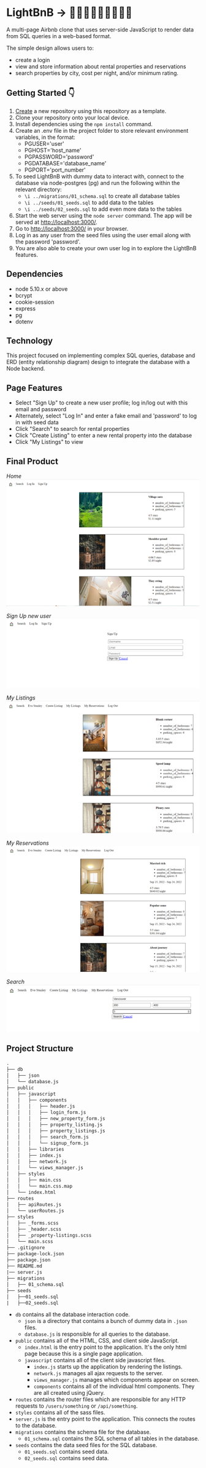 # LightBnB &rarr; 🏰❔⛺❔🏩❔🏡❔🌃

A multi-page Airbnb clone that uses server-side JavaScript to render data from SQL queries in a web-based format. 

The simple design allows users to:
- create a login
- view and store information about rental properties and reservations
- search properties by city, cost per night, and/or minimum rating.

## Getting Started 👇

1. [Create](https://docs.github.com/en/repositories/creating-and-managing-repositories/creating-a-repository-from-a-template) a new repository using this repository as a template.
2. Clone your repository onto your local device.
3. Install dependencies using the `npm install` command.
4. Create an .env file in the project folder to store relevant environment variables, in the format:
    - PGUSER='user'
    - PGHOST='host_name'
    - PGPASSWORD='password'
    - PGDATABASE='database_name' 
    - PGPORT='port_number'
5. To seed LightBnB with dummy data to interact with, connect to the database via node-postgres (pg) and run the following within the relevant directory:
    - `\i ../migrations/01_schema.sql` to create all database tables
    - `\i ../seeds/01_seeds.sql` to add data to the tables
    - `\i ../seeds/02_seeds.sql` to add even more data to the tables
6. Start the web server using the `node server` command. The app will be served at <http://localhost:3000/>.
7. Go to <http://localhost:3000/> in your browser.
8. Log in as any user from the seed files using the user email along with the password 'password'.
9. You are also able to create your own user log in to explore the LightBnB features.

## Dependencies

- node 5.10.x or above
- bcrypt
- cookie-session
- express
- pg
- dotenv

## Technology
 
This project focused on implementing complex SQL queries, database and ERD (entity relationship diagram) design to integrate the database with a Node backend.

## Page Features

- Select "Sign Up" to create a new user profile; log in/log out with this email and password
- Alternately, select "Log In" and enter a fake email and 'password' to log in with seed data
- Click "Search" to search for rental properties
- Click "Create Listing" to enter a new rental property into the database
- Click "My Listings" to view

## Final Product

*Home*
![Home page - not logged in](https://github.com/Britt4444/LightBnB/blob/master/LightBnB_WebApp-master/public/docs/homepage.png?raw=true)

*Sign Up new user*
![Sign up new user form](https://github.com/Britt4444/LightBnB/blob/master/LightBnB_WebApp-master/public/docs/createnewlogin.png?raw=true)

*My Listings*
![User property listings](https://github.com/Britt4444/LightBnB/blob/master/LightBnB_WebApp-master/public/docs/mylistingsloggedin.png?raw=true)

*My Reservations*
![User reservations - starting with most recent](https://github.com/Britt4444/LightBnB/blob/master/LightBnB_WebApp-master/public/docs/myreservations.png?raw=true)

*Search*
![Search properties form](https://github.com/Britt4444/LightBnB/blob/master/LightBnB_WebApp-master/public/docs/searchproperties.png?raw=true)


## Project Structure

```
.
├── db
│   ├── json
│   └── database.js
├── public
│   ├── javascript
│   │   ├── components 
│   │   │   ├── header.js
│   │   │   ├── login_form.js
│   │   │   ├── new_property_form.js
│   │   │   ├── property_listing.js
│   │   │   ├── property_listings.js
│   │   │   ├── search_form.js
│   │   │   └── signup_form.js
│   │   ├── libraries
│   │   ├── index.js
│   │   ├── network.js
│   │   └── views_manager.js
│   ├── styles
│   │   ├── main.css
│   │   └── main.css.map
│   └── index.html
├── routes
│   ├── apiRoutes.js
│   └── userRoutes.js
├── styles  
│   ├── _forms.scss
│   ├── _header.scss
│   ├── _property-listings.scss
│   └── main.scss
├── .gitignore
├── package-lock.json
├── package.json
├── README.md
|── server.js
├── migrations  
│   ├── 01_schema.sql
├── seeds
│   ├──01_seeds.sql
|   ├──02_seeds.sql
```

* `db` contains all the database interaction code.
  * `json` is a directory that contains a bunch of dummy data in `.json` files.
  * `database.js` is responsible for all queries to the database.
* `public` contains all of the HTML, CSS, and client side JavaScript. 
  * `index.html` is the entry point to the application. It's the only html page because this is a single page application.
  * `javascript` contains all of the client side javascript files.
    * `index.js` starts up the application by rendering the listings.
    * `network.js` manages all ajax requests to the server.
    * `views_manager.js` manages which components appear on screen.
    * `components` contains all of the individual html components. They are all created using jQuery.
* `routes` contains the router files which are responsible for any HTTP requests to `/users/something` or `/api/something`. 
* `styles` contains all of the sass files. 
* `server.js` is the entry point to the application. This connects the routes to the database.
* `migrations` contains the schema file for the database.
  * `01_schema.sql` contains the SQL schema of all tables in the database.
* `seeds` contains the data seed files for the SQL database.
  * `01_seeds.sql` contains seed data.
  * `02_seeds.sql` contains seed data.
